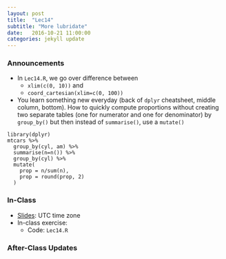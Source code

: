 ```yaml
---
layout: post
title:  "Lec14"
subtitle: "More lubridate"
date:   2016-10-21 11:00:00
categories: jekyll update
---
```




### Announcements

* In `Lec14.R`, we go over difference between
    + `xlim(c(0, 10))` and
    + `coord_cartesian(xlim=c(0, 100))`
* You learn something new everyday (back of `dplyr` cheatsheet, middle column,
bottom). How to quickly compute proportions without creating two separate tables
(one for numerator and one for denominator) by `group_by()` but then instead of
`summarise()`, use a `mutate()`

~~~~
library(dplyr)
mtcars %>% 
  group_by(cyl, am) %>% 
  summarise(n=n()) %>% 
  group_by(cyl) %>% 
  mutate(
    prop = n/sum(n),
    prop = round(prop, 2)
  )
~~~~

### In-Class

* <a href = "http://rpubs.com/rudeboybert/Lec14"
target = "_blank">Slides</a>: UTC time zone
* In-class exercise:
    + Code: `Lec14.R`



### After-Class Updates


